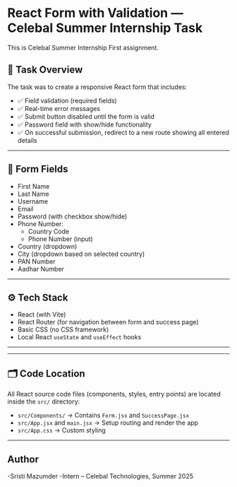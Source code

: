 # React Form with Validation — Celebal Summer Internship Task

This is Celebal Summer Internship First assignment.

## 🚀 Task Overview

The task was to create a responsive React form that includes:

- ✅ Field validation (required fields)
- ✅ Real-time error messages
- ✅ Submit button disabled until the form is valid
- ✅ Password field with show/hide functionality
- ✅ On successful submission, redirect to a new route showing all entered details


---

## 🧩 Form Fields

- First Name
- Last Name
- Username
- Email
- Password (with checkbox show/hide)
- Phone Number:
  - Country Code 
  - Phone Number (input)
- Country (dropdown)
- City (dropdown based on selected country)
- PAN Number
- Aadhar Number

---

## ⚙️ Tech Stack

- React (with Vite)
- React Router (for navigation between form and success page)
- Basic CSS (no CSS framework)
- Local React `useState` and `useEffect` hooks

---
---

## 🗂️ Code Location

All React source code files (components, styles, entry points) are located inside the `src/` directory:

- `src/Components/` → Contains `Form.jsx` and `SuccessPage.jsx`
- `src/App.jsx` and `main.jsx` → Setup routing and render the app
- `src/App.css` → Custom styling
---

## Author
-Sristi Mazumder
-Intern – Celebal Technologies, Summer 2025
